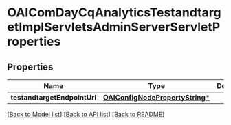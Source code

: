 # OAIComDayCqAnalyticsTestandtargetImplServletsAdminServerServletProperties

## Properties
Name | Type | Description | Notes
------------ | ------------- | ------------- | -------------
**testandtargetEndpointUrl** | [**OAIConfigNodePropertyString***](OAIConfigNodePropertyString.md) |  | [optional] 

[[Back to Model list]](../README.md#documentation-for-models) [[Back to API list]](../README.md#documentation-for-api-endpoints) [[Back to README]](../README.md)


